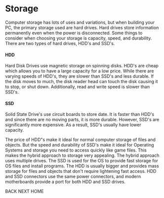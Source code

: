 # Storage
Computer storage has lots of uses and variations, but when building your PC, the primary storage used are hard drives.  Hard drives store information permanently even when the power is disconnected.  Some things to consider when choosing your storage is capacity, speed, and durability.  There are two types of hard drives, HDD's and SSD's.  

#### HDD
Hard Disk Drives use magnetic storage on spinning disks.  HDD's are cheap which allows you to have a large capacity for a low price.  While there are varying speeds of HDD's, they are slower than SSD's and less durable.  If the disk moves to much, the disk reader head can touch the disk causing it to stop, or shut down.  Additionally, read and write speed is slower than SSD's.  

#### SSD
Solid State Drive's use circuit boards to store date.  It is faster than HDD's and since there are no moving parts, it is more durable.  However, SSD's are significantly more expensive.  As a result, SSD's usually have lower capacity.  

The price of HDD"s make it ideal for normal computer storage of files and objects.  But the speed and durability of SSD's make it ideal for Operating Systems and storage you need to access quickly like game files.  This makes the hybrid approach to storage very appealing.  The hybrid approach uses multiple drives.  The SSD is used for the OS to provide fast storage for OS files and install programs.  The HDD is usually bigger and provides mass storage for files and objects that don't require lightening fast access.  HDD and SSD connectors use the same power connectors, and modern motherboards provide a port for both HDD and SSD drives.  

BACK  NEXT
HOME